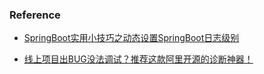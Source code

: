 







### Reference

- [SpringBoot实用小技巧之动态设置SpringBoot日志级别](https://www.cnblogs.com/zhangs1986/p/10608995.html)

- [线上项目出BUG没法调试？推荐这款阿里开源的诊断神器！](https://segmentfault.com/a/1190000023395238)